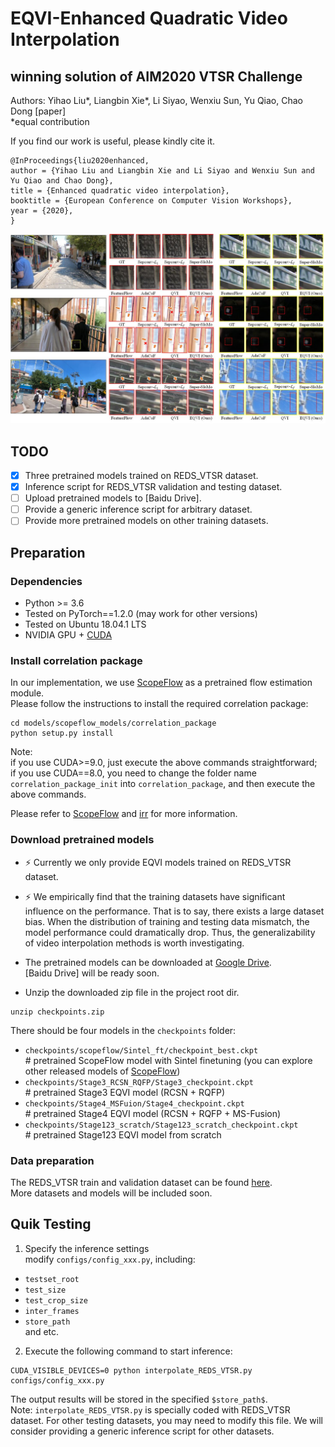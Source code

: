 # EQVI-Enhanced Quadratic Video Interpolation
## winning solution of AIM2020 VTSR Challenge
Authors: Yihao Liu*, Liangbin Xie*, Li Siyao, Wenxiu Sun, Yu Qiao, Chao Dong  [paper]  
*equal contribution


If you find our work is useful, please kindly cite it.
```
@InProceedings{liu2020enhanced,  
author = {Yihao Liu and Liangbin Xie and Li Siyao and Wenxiu Sun and Yu Qiao and Chao Dong},  
title = {Enhanced quadratic video interpolation},  
booktitle = {European Conference on Computer Vision Workshops},  
year = {2020},  
}
```

![visual_comparison](compare.jpg)

## TODO
- [x] Three pretrained models trained on REDS_VTSR dataset.
- [x] Inference script for REDS_VTSR validation and testing dataset.
- [ ] Upload pretrained models to [Baidu Drive].
- [ ] Provide a generic inference script for arbitrary dataset.
- [ ] Provide more pretrained models on other training datasets.

## Preparation
### Dependencies
- Python >= 3.6
- Tested on PyTorch==1.2.0 (may work for other versions)
- Tested on Ubuntu 18.04.1 LTS
- NVIDIA GPU + [CUDA](https://developer.nvidia.com/cuda-downloads)

### Install correlation package
In our implementation, we use [ScopeFlow](https://github.com/avirambh/ScopeFlow) as a pretrained flow estimation module.  
Please follow the instructions to install the required correlation package:
```
cd models/scopeflow_models/correlation_package
python setup.py install
```
Note:  
if you use CUDA>=9.0, just execute the above commands straightforward;  
if you use CUDA==8.0, you need to change the folder name `correlation_package_init` into `correlation_package`, and then execute the above commands.

Please refer to [ScopeFlow](https://github.com/avirambh/ScopeFlow) and [irr](https://github.com/visinf/irr) for more information.

### Download pretrained models
- :zap: Currently we only provide EQVI models trained on REDS_VTSR dataset.
- :zap: We empirically find that the training datasets have significant influence on the performance. That is to say, there exists a large dataset bias. When
the distribution of training and testing data mismatch, the model performance could dramatically drop. Thus, the generalizability of video interpolation methods is worth investigating.

- The pretrained models can be downloaded at [Google Drive](https://drive.google.com/file/d/1n1N8Sc2HK5Wy0JHX5FXviO1aV73cWXOD/view?usp=sharing).  
[Baidu Drive] will be ready soon.
- Unzip the downloaded zip file in the project root dir.
```
unzip checkpoints.zip
```
There should be four models in the `checkpoints` folder:
- `checkpoints/scopeflow/Sintel_ft/checkpoint_best.ckpt`   
\# pretrained ScopeFlow model with Sintel finetuning (you can explore other released models of [ScopeFlow](https://github.com/avirambh/ScopeFlow))
- `checkpoints/Stage3_RCSN_RQFP/Stage3_checkpoint.ckpt`    
\# pretrained Stage3 EQVI model (RCSN + RQFP)
- `checkpoints/Stage4_MSFuion/Stage4_checkpoint.ckpt`      
\# pretrained Stage4 EQVI model (RCSN + RQFP + MS-Fusion)
- `checkpoints/Stage123_scratch/Stage123_scratch_checkpoint.ckpt`  
\# pretrained Stage123 EQVI model from scratch

### Data preparation
The REDS_VTSR train and validation dataset can be found [here](https://competitions.codalab.org/competitions/24584#participate-get-data).  
More datasets and models will be included soon.

## Quik Testing
1. Specify the inference settings  
modify `configs/config_xxx.py`, including:  
  - `testset_root` 
  - `test_size`
  - `test_crop_size`
  - `inter_frames`
  - `store_path`  
and etc.

2. Execute the following command to start inference:
```
CUDA_VISIBLE_DEVICES=0 python interpolate_REDS_VTSR.py configs/config_xxx.py
```
The output results will be stored in the specified `$store_path$`.  
Note: `interpolate_REDS_VTSR.py` is specially coded with REDS_VTSR dataset. For other testing datasets, you may need to modify this file. We will consider providing a generic inference script for other datasets.

